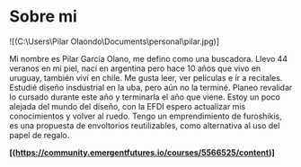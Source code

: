 # Sobre mi

![(C:\Users\Pilar Olaondo\Documents\personal\pilar.jpg)]

Mi nombre es Pilar García Olano, me defino como una buscadora. Llevo 44 veranos en mi piel, nací en argentina pero hace 10 años que vivo en uruguay, también viví en chile. Me gusta leer, ver películas e ir a recitales. Estudié diseño insdustrial en la uba, pero aún no la terminé. Planeo revalidar lo cursado durante este año y terminarla el año que viene. Estoy un poco alejada del mundo del diseño, con la EFDI espero actualizar mis conocimientos y volver al ruedo.
Tengo un emprendimiento de furoshikis, es una propuesta de envoltorios reutilizables, como alternativa al uso del papel de regalo.

**[(https://community.emergentfutures.io/courses/5566525/content)]**
